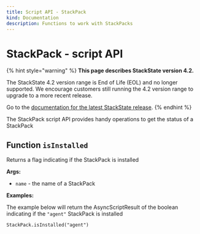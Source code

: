 ```yaml
---
title: Script API - StackPack
kind: Documentation
description: Functions to work with StackPacks
---
```


# StackPack - script API

{% hint style="warning" %}
**This page describes StackState version 4.2.**

The StackState 4.2 version range is End of Life (EOL) and no longer supported. We encourage customers still running the 4.2 version range to upgrade to a more recent release.

Go to the [documentation for the latest StackState release](https://docs.stackstate.com/).
{% endhint %}

The StackPack script API provides handy operations to get the status of a StackPack

## Function `isInstalled`

Returns a flag indicating if the StackPack is installed

**Args:**

* `name` - the name of a StackPack

**Examples:**

The example below will return the AsyncScriptResult of the boolean indicating if the `"agent"` StackPack is installed

```text
StackPack.isInstalled("agent")
```

